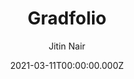 ---
title: Gradfolio
github: https://github.com/jitinnair1/gradfolio
demo: https://jitinnair1.github.io/gradfolio/
author: Jitin Nair
date: 2021-03-11T00:00:00.000Z
ssg:
  - Jekyll
cms:
  - Markdown
category:
  - Blog
  - Portfolio
description: >-
  responsive, dark-mode ready Jekyll theme designed for use as a personal
  website and portfolio
draft: true
publish_date: '2020-03-18T21:33:43Z'
update_date: '2021-10-18T10:09:03Z'
github_star: 98
github_fork: 58
---